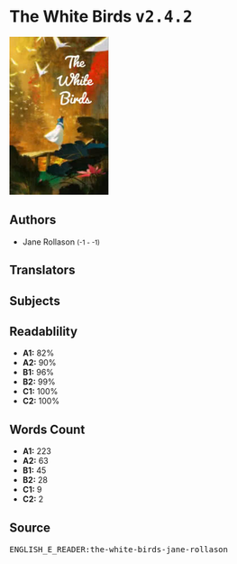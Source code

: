 # The White Birds <kbd>v2.4.2</kbd>

![](./cover.medium.jpg "")

## Authors


 - Jane Rollason <small>(-1 - -1)</small>

## Translators



## Subjects



## Readablility


 - **A1:** 82%
 - **A2:** 90%
 - **B1:** 96%
 - **B2:** 99%
 - **C1:** 100%
 - **C2:** 100%

## Words Count


 - **A1:** 223
 - **A2:** 63
 - **B1:** 45
 - **B2:** 28
 - **C1:** 9
 - **C2:** 2

## Source


<kbd>ENGLISH_E_READER:the-white-birds-jane-rollason</kbd>
